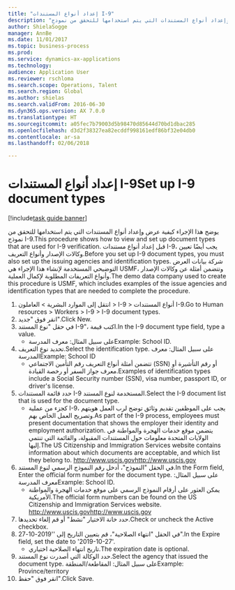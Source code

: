 ```yaml
--- 
title: "إعداد أنواع المستندات I-9"
description: "يوضح هذا الإجراء كيفية عرض وإعداد أنواع المستندات التي يتم استخدامها للتحقق من نموذج I-9."
author: ShielaSogge
manager: AnnBe
ms.date: 11/01/2017
ms.topic: business-process
ms.prod: 
ms.service: dynamics-ax-applications
ms.technology: 
audience: Application User
ms.reviewer: rschloma
ms.search.scope: Operations, Talent
ms.search.region: Global
ms.author: shielas
ms.search.validFrom: 2016-06-30
ms.dyn365.ops.version: AX 7.0.0
ms.translationtype: HT
ms.sourcegitcommit: a05fec7b79003d5b98470d85644d70bd1dbac285
ms.openlocfilehash: d3d2f38327ea82ecddf998161edf86bf32e04db0
ms.contentlocale: ar-sa
ms.lasthandoff: 02/06/2018

---
```

# <a name="set-up-i-9-document-types"></a><span data-ttu-id="82d81-103">إعداد أنواع المستندات I-9</span><span class="sxs-lookup"><span data-stu-id="82d81-103">Set up I-9 document types</span></span>

[!include[task guide banner](../../../includes/task-guide-banner.md)]

<span data-ttu-id="82d81-104">يوضح هذا الإجراء كيفية عرض وإعداد أنواع المستندات التي يتم استخدامها للتحقق من نموذج I-9.</span><span class="sxs-lookup"><span data-stu-id="82d81-104">This procedure shows how to view and set up document types that are used for I-9 verification.</span></span> <span data-ttu-id="82d81-105">قبل إعداد أنواع مستندات I-9، يجب أيضًا تعيين وكالات الإصدار وأنواع التعريف.</span><span class="sxs-lookup"><span data-stu-id="82d81-105">Before you set up I-9 document types, you must also set up the issuing agencies and identification types.</span></span> <span data-ttu-id="82d81-106">شركة بيانات العرض التوضيحي المستخدمة لإنشاء هذا الإجراء هي USMF، وتتضمن أمثلة عن وكالات الإصدار وأنواع التعريفات المطلوبة لإكمال العملية.</span><span class="sxs-lookup"><span data-stu-id="82d81-106">The demo data company used to create this procedure is USMF, which includes examples of the issue agencies and identification types that are needed to complete the procedure.</span></span>

1. <span data-ttu-id="82d81-107">انتقل إلى الموارد البشرية > العاملون > I-9 > أنواع المستندات I-9‬.</span><span class="sxs-lookup"><span data-stu-id="82d81-107">Go to Human resources > Workers > I-9 > I-9 document types.</span></span>
2. <span data-ttu-id="82d81-108">انقر فوق "جديد".</span><span class="sxs-lookup"><span data-stu-id="82d81-108">Click New.</span></span>
3. <span data-ttu-id="82d81-109">في حقل "نوع المستند I-9‬"، اكتب قيمة.</span><span class="sxs-lookup"><span data-stu-id="82d81-109">In the I-9 document type field, type a value.</span></span>
    * <span data-ttu-id="82d81-110">على سبيل المثال: معرف المدرسة</span><span class="sxs-lookup"><span data-stu-id="82d81-110">Example: School ID.</span></span>  
4. <span data-ttu-id="82d81-111">تحديد نوع التعريف.</span><span class="sxs-lookup"><span data-stu-id="82d81-111">Select the identification type.</span></span>  <span data-ttu-id="82d81-112">على سبيل المثال: معرف المدرسة</span><span class="sxs-lookup"><span data-stu-id="82d81-112">Example:  School ID</span></span>
    * <span data-ttu-id="82d81-113">تتضمن أمثلة أنواع التعريف رقم التأمين الاجتماعي (SSN) أو رقم التأشيرة أو معرف جواز السفر أو رخصة القيادة.</span><span class="sxs-lookup"><span data-stu-id="82d81-113">Examples of identification types include a Social Security number (SSN), visa number, passport ID, or driver's license.</span></span>  
5. <span data-ttu-id="82d81-114">حدد قائمة المستندات I-9 المستخدمة لنوع المستند.</span><span class="sxs-lookup"><span data-stu-id="82d81-114">Select the I-9 document list that is used for the document type.</span></span>
    * <span data-ttu-id="82d81-115">كجزء من عملية I-9، يجب على الموظفين تقديم وثائق توضح لرب العمل هويتهم وتصريح العمل‬ الخاص بهم.</span><span class="sxs-lookup"><span data-stu-id="82d81-115">As part of the I-9 process, employees must present documentation that shows the employer their identity and employment authorization.</span></span> <span data-ttu-id="82d81-116">يتضمن موقع خدمات الهجرة والمواطنة في الولايات المتحدة معلومات حول المستندات المقبولة، والقائمة التي تنتمي إليها.</span><span class="sxs-lookup"><span data-stu-id="82d81-116">The US Citizenship and Immigration Services website contains information about which documents are acceptable, and which list they belong to.</span></span>  <span data-ttu-id="82d81-117">http://www.uscis.gov</span><span class="sxs-lookup"><span data-stu-id="82d81-117">http://www.uscis.gov</span></span>  
6. <span data-ttu-id="82d81-118">في الحقل "النموذج"، أدخل رقم النموذج الرسمي لنوع المستند.</span><span class="sxs-lookup"><span data-stu-id="82d81-118">In the Form field, Enter the official form number for the document type.</span></span> <span data-ttu-id="82d81-119">على سبيل المثال: معرف المدرسة</span><span class="sxs-lookup"><span data-stu-id="82d81-119">Example: School ID.</span></span>
    * <span data-ttu-id="82d81-120">يمكن العثور على أرقام النموذج الرسمي على موقع خدمات الهجرة والمواطنة الأمريكية.</span><span class="sxs-lookup"><span data-stu-id="82d81-120">The official form numbers can be found on the US Citizenship and Immigration Services website.</span></span>  <span data-ttu-id="82d81-121">http://www.uscis.gov</span><span class="sxs-lookup"><span data-stu-id="82d81-121">http://www.uscis.gov</span></span>  
7. <span data-ttu-id="82d81-122">حدد خانة الاختيار "نشط" أو قم إلغاء تحديدها.</span><span class="sxs-lookup"><span data-stu-id="82d81-122">Check or uncheck the Active checkbox.</span></span>
8. <span data-ttu-id="82d81-123">في الحقل "انتهاء الصلاحية"، قم بتعيين التاريخ إلى ''2019-10-27".</span><span class="sxs-lookup"><span data-stu-id="82d81-123">In the Expire field, set the date to '2019-10-27'.</span></span>
    * <span data-ttu-id="82d81-124">تاريخ انتهاء الصلاحية اختياري.</span><span class="sxs-lookup"><span data-stu-id="82d81-124">The expiration date is optional.</span></span>  
9. <span data-ttu-id="82d81-125">حدد الوكالة التي أصدرت نوع المستند.</span><span class="sxs-lookup"><span data-stu-id="82d81-125">Select the agency that issued the document type.</span></span> <span data-ttu-id="82d81-126">على سبيل المثال: المقاطعة/المنطقة</span><span class="sxs-lookup"><span data-stu-id="82d81-126">Example: Province/territory</span></span>
10. <span data-ttu-id="82d81-127">انقر فوق "حفظ".</span><span class="sxs-lookup"><span data-stu-id="82d81-127">Click Save.</span></span>


